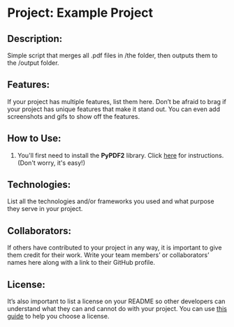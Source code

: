 # Project: Example Project

## Description:

Simple script that merges all .pdf files in /the folder, then outputs them to the /output folder.

## Features:

If your project has multiple features, list them here. Don’t be afraid to brag if your project has unique features that make it stand out. You can even add screenshots and gifs to show off the features.

## How to Use:

1. You'll first need to install the **PyPDF2** library. Click [here](https://pypdf2.readthedocs.io/en/latest/user/installation.html) for instructions. (Don't worry, it's easy!)

## Technologies:

List all the technologies and/or frameworks you used and what purpose they serve in your project.

## Collaborators:

If others have contributed to your project in any way, it is important to give them credit for their work. Write your team members’ or collaborators’ names here along with a link to their GitHub profile.

## License:

It’s also important to list a license on your README so other developers can understand what they can and cannot do with your project. You can use [this guide](https://choosealicense.com/) to help you choose a license.
